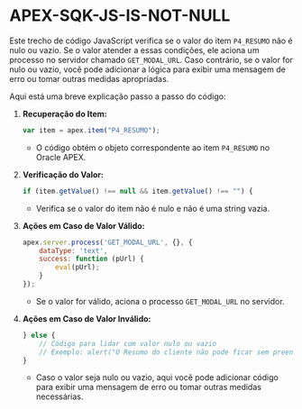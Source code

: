 # APEX-SQK-JS-IS-NOT-NULL
Este trecho de código JavaScript verifica se o valor do item `P4_RESUMO` não é nulo ou vazio. Se o valor atender a essas condições, ele aciona um processo no servidor chamado `GET_MODAL_URL`. Caso contrário, se o valor for nulo ou vazio, você pode adicionar a lógica para exibir uma mensagem de erro ou tomar outras medidas apropriadas.

Aqui está uma breve explicação passo a passo do código:

1. **Recuperação do Item:**
   ```javascript
   var item = apex.item("P4_RESUMO");
   ```
   - O código obtém o objeto correspondente ao item `P4_RESUMO` no Oracle APEX.

2. **Verificação do Valor:**
   ```javascript
   if (item.getValue() !== null && item.getValue() !== "") {
   ```
   - Verifica se o valor do item não é nulo e não é uma string vazia.

3. **Ações em Caso de Valor Válido:**
   ```javascript
   apex.server.process('GET_MODAL_URL', {}, {
       dataType: 'text',
       success: function (pUrl) {
           eval(pUrl);
       }
   });
   ```
   - Se o valor for válido, aciona o processo `GET_MODAL_URL` no servidor.

4. **Ações em Caso de Valor Inválido:**
   ```javascript
   } else {
       // Código para lidar com valor nulo ou vazio
       // Exemplo: alert("O Resumo do cliente não pode ficar sem preencher!!!");
   }
   ```
   - Caso o valor seja nulo ou vazio, aqui você pode adicionar código para exibir uma mensagem de erro ou tomar outras medidas necessárias.
